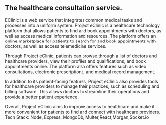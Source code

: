 ## The healthcare consultation service.

EClinic is a web service that integrates common medical tasks and processes into a uniform system. Project eClinic is a healthcare technology platform that allows patients to find and book appointments with doctors, as well as access medical information and resources. The platform  offers an online marketplace for patients to search for and book appointments with doctors, as well as access telemedicine services.

Through Project eClinic, patients can browse through a list of doctors and healthcare providers, view their profiles and qualifications, and book appointments online. The platform also offers features such as video consultations, electronic prescriptions, and medical record management.

In addition to its patient-facing features, Project eClinic also provides tools for healthcare providers to manage their practices, such as scheduling and billing software. This allows doctors to streamline their operations and provide a better patient experience.

Overall, Project eClinic aims to improve access to healthcare and make it more convenient for patients to find and connect with healthcare providers.
Tech Stack: Node, Express, MongoDb, Multer,React,Morgan,Socket.io 
